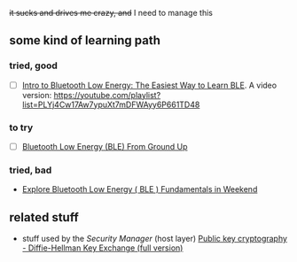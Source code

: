 ~~it sucks and drives me crazy, and~~ I need to manage this

## some kind of learning path

### tried, good

- [ ] [Intro to Bluetooth Low Energy: The Easiest Way to Learn BLE](https://www.amazon.pl/Intro-Bluetooth-Low-Energy-Easiest/dp/1790198151). A video version: https://youtube.com/playlist?list=PLYj4Cw17Aw7ypuXt7mDFWAyy6P661TD48

### to try

- [ ] [Bluetooth Low Energy (BLE) From Ground Up](https://www.udemy.com/course/bluetooth-low-energy-ble/)

### tried, bad

- [Explore Bluetooth Low Energy ( BLE ) Fundamentals in Weekend](https://www.udemy.com/course/bluetooth-low-energy/)

## related stuff

- stuff used by the *Security Manager* (host layer) [Public key cryptography - Diffie-Hellman Key Exchange (full version)](https://www.youtube.com/watch?v=YEBfamv-_do)
